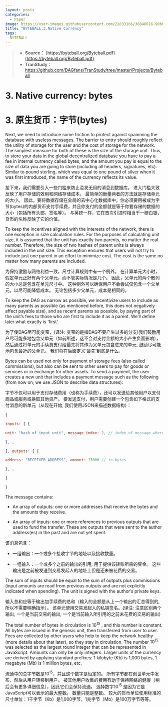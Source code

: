 ```yaml
---
layout: posts
categories:
  - Paper
image: https://user-images.githubusercontent.com/22833166/38848616-90b68176-423a-11e8-87e1-0287b5ed15e6.png
title: "BYTEBALL:3.Native Currency"
tags:
  BYTEBALL
---
```

>* **Source：** [https://byteball.org/Byteball.pdf](https://byteball.org/Byteball.pdf)  
>* **TranStudy：** [https://github.com/DAGfans/TranStudy/tree/master/Projects/Byteball
](https://github.com/DAGfans/TranStudy/tree/master/Projects/Byteball)

# 3. Native currency: bytes
# 3. 原生货币：字节(bytes)

Next, we need to introduce some friction to protect against spamming the database with useless messages. 
The barrier to entry should roughly reflect the utility of storage for the user and the cost of storage for the network. 
The simplest measure for both of these is the size of the storage unit. 
Thus, to store your data in the global decentralized database you have to pay a fee in internal currency called bytes, and the amount you pay is equal to the size of data you are going to store (including all headers, signatures, etc). 
Similar to pound sterling, which was equal to one pound of silver when it was first introduced, the name of the currency reflects its value.

接下来，我们需要引入一些门槛来防止滥发无用的消息到数据库。 
进入门槛大致反映了用户存储的效用和网络存储成本。 
最简单的衡量两者的方法就是存储单元的大小。 
因此，要将数据存储在全局的去中心化数据库中，你必须要用被成为字节(bytes)的内部货币支付手续费，并且你支付的金额就是等于你要存储的数据的大小（包括所有头部，签名等）。 
与英镑一样，它在首次引进时相当于一磅白银，货币的名称反映了它的价值。

To keep the incentives aligned with the interests of the network, there is one exception in size calculation rules. 
For the purposes of calculating unit size, it is assumed that the unit has exactly two parents, no matter the real number. 
Therefore, the size of two hashes of parent units is always included in the unit size. 
This exception ensures that users will not try to include just one parent in an effort to minimize cost. 
The cost is the same no matter how many parents are included.

为保持激励与网络利益一致，尺寸计算规则中有一个例外。 
在计算单元大小时，假定单元正好有两个父单元，而不管实际情况是几个。 
因此，父单元的两个散列的大小总是包含在单元尺寸中。 
这种例外可以确保用户不会尝试仅包含一个父单元，以尽可能降低成本。 
无论包括多少父单元，成本是相同的。

To keep the DAG as narrow as possible, we incentivize users to include as many parents as possible (as mentioned before, this does not negatively affect payable size), and as recent parents as possible, by paying part of the unit’s fees to those who are first to include it as a parent. 
We’ll define later what exactly is ‘first’.

为了使DAG尽可能变窄，(译注: 变窄的是指DAG不要产生过多的分支)我们鼓励用户尽可能多地包含父单元（如前所述，这不会对支付金额的大小产生负面影响），然后通过将单元的手续费支付给最先将其作为父单元包含进来的单元, 鼓励尽可能地包含最近的父单元。 
我们将在后面定义'最先'到底是什么。

Bytes can be used not only for payment of storage fees (also called commissions), but also can be sent to other users to pay for goods or services or in exchange for other assets. 
To send a payment, the user creates a new unit that includes a payment message such as the following (from now on, we use JSON to describe data structures):

字节不仅可以用于支付存储费用（也称为手续费），还可以发送给其他用户以支付商品或服务或换取其他资产。 
要发送支付，用户需要创建一个包含如下格式的支付消息的新单元（从现在开始, 我们使用JSON来描述数据结构）：

```javascript
{

inputs: [ {

unit: "hash of input unit", message_index: 2, // index of message where this utxo was created output_index: 0 // index of output where this utxo was created

}, …

], outputs: [ {

address: "RECEIVER ADDRESS", amount: 15000 // in bytes

}, …

]

}
```


The message contains:

* An array of outputs: one or more addresses that receive the bytes and the amounts they receive.

* An array of inputs: one or more references to previous outputs that are used to fund the transfer. These are outputs that were sent to the author address(es) in the past and are not yet spent.

该消息包含：

* 一组输出：一个或多个接收字节的地址以及接收数量。

* 一组输入：一个或多个之前的输出的引用, 用于提供该转账所需的资金。 这些输出是之前被发送到交易发起人的地址上但是还未被花费的交易。

The sum of inputs should be equal to the sum of outputs plus commissions (input amounts are read from previous outputs and are not explicitly indicated when spending). 
The unit is signed with the author’s private keys.

输入总和应等于输出加手续费的总和（输入的金额是从上一个输出的汇总得到的, 所以不需要明确指示）。 
该单元使用交易发起人的私钥签名。(译注: 注意区别两个输出, 一个是当前交易的输出, 一个是当前输入所引用的之前未花费的交易的输出)

The total number of bytes in circulation is $10^{15}$ , and this number is constant. 
All bytes are issued in the genesis unit, then transferred from user to user. 
Fees are collected by other users who help to keep the network healthy (more details about that later), so they stay in circulation. 
The number $10^{15}$  was selected as the largest round integer that can be represented in JavaScript. 
Amounts can only be only integers. 
Larger units of the currency are derived by applying standard prefixes: 1 kilobyte (Kb) is 1,000 bytes, 1 megabyte (Mb) is 1 million bytes, etc.

流通中的总字节数是$10^{15}$，并且这个数字是恒定的。 
所有字节都在创世单元中发布，然后从用户转移到用户。 
被其他用户收集的费用有助于保持网络的健康（稍后会有更多详细信息），因此它们会保持流通。 
选择数字$10^{15}$ 是因为它是JavaScript可以表示的最大整数。 
数量只能是整数。 
较大的货币单位使用标准的尺寸单位：1千字节（Kb）是1,000字节，1兆字节（Mb）是100万字节等等。
